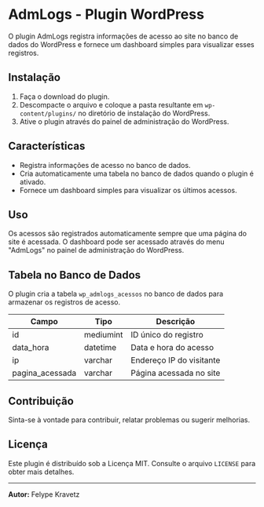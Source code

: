 # AdmLogs - Plugin WordPress

O plugin AdmLogs registra informações de acesso ao site no banco de dados do WordPress e fornece um dashboard simples para visualizar esses registros.

## Instalação

1. Faça o download do plugin.
2. Descompacte o arquivo e coloque a pasta resultante em `wp-content/plugins/` no diretório de instalação do WordPress.
3. Ative o plugin através do painel de administração do WordPress.

## Características

- Registra informações de acesso no banco de dados.
- Cria automaticamente uma tabela no banco de dados quando o plugin é ativado.
- Fornece um dashboard simples para visualizar os últimos acessos.

## Uso

Os acessos são registrados automaticamente sempre que uma página do site é acessada. O dashboard pode ser acessado através do menu "AdmLogs" no painel de administração do WordPress.

## Tabela no Banco de Dados

O plugin cria a tabela `wp_admlogs_acessos` no banco de dados para armazenar os registros de acesso.

| Campo           | Tipo       | Descrição                   |
| --------------- | ---------- | --------------------------- |
| id              | mediumint  | ID único do registro         |
| data_hora       | datetime   | Data e hora do acesso       |
| ip              | varchar    | Endereço IP do visitante    |
| pagina_acessada | varchar    | Página acessada no site     |

## Contribuição

Sinta-se à vontade para contribuir, relatar problemas ou sugerir melhorias.

## Licença

Este plugin é distribuído sob a Licença MIT. Consulte o arquivo `LICENSE` para obter mais detalhes.

---

**Autor:** Felype Kravetz
